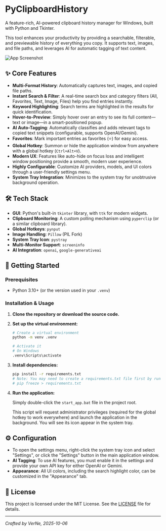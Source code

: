 # PyClipboardHistory

A feature-rich, AI-powered clipboard history manager for Windows, built with Python and Tkinter.

This tool enhances your productivity by providing a searchable, filterable, and previewable history of everything you copy. It supports text, images, and file paths, and leverages AI for automatic tagging of text content.

![App Screenshot](https://wechat.likesyou.org/2025-10-06_232639.jpg)  <!-- It is recommended to replace this with a real screenshot URL -->

## ✨ Core Features

- **Multi-Format History**: Automatically captures text, images, and copied file paths.
- **Instant Search & Filter**: A real-time search box and category filters (All, Favorites, Text, Image, Files) help you find entries instantly.
- **Keyword Highlighting**: Search terms are highlighted in the results for quick identification.
- **Hover-to-Preview**: Simply hover over an entry to see its full content—text or image—in a smart-positioned popup.
- **AI Auto-Tagging**: Automatically classifies and adds relevant tags to copied text snippets (configurable, supports OpenAI/Gemini).
- **Favorites**: Mark important entries as favorites (⭐) for easy access.
- **Global Hotkey**: Summon or hide the application window from anywhere with a global hotkey (`Ctrl+Alt+V`).
- **Modern UX**: Features like auto-hide on focus loss and intelligent window positioning provide a smooth, modern user experience.
- **Highly Configurable**: Customize AI providers, models, and UI colors through a user-friendly settings menu.
- **System Tray Integration**: Minimizes to the system tray for unobtrusive background operation.

## 🛠️ Tech Stack

- **GUI**: Python's built-in `tkinter` library, with `ttk` for modern widgets.
- **Clipboard Monitoring**: A custom polling mechanism using `pyperclip` (or a similar clipboard library).
- **Global Hotkeys**: `pynput`
- **Image Handling**: `Pillow` (PIL Fork)
- **System Tray Icon**: `pystray`
- **Multi-Monitor Support**: `screeninfo`
- **AI Integration**: `openai`, `google-generativeai`

## 🚀 Getting Started

### Prerequisites

- Python 3.10+ (or the version used in your `.venv`)

### Installation & Usage

1.  **Clone the repository or download the source code.**

2.  **Set up the virtual environment:**
    ```bash
    # Create a virtual environment
    python -m venv .venv
    
    # Activate it
    # On Windows
    .venv\Scripts\activate
    ```

3.  **Install dependencies:**
    ```bash
    pip install -r requirements.txt 
    # Note: You may need to create a requirements.txt file first by running:
    # pip freeze > requirements.txt
    ```

4.  **Run the application:**

    Simply double-click the `start_app.bat` file in the project root. 
    
    This script will request administrator privileges (required for the global hotkey to work everywhere) and launch the application in the background. You will see its icon appear in the system tray.

## ⚙️ Configuration

- To open the settings menu, right-click the system tray icon and select "Settings", or click the "Settings" button in the main application window.
- **AI Tagging**: To use AI features, you must enable it in the settings and provide your own API key for either OpenAI or Gemini.
- **Appearance**: All UI colors, including the search highlight color, can be customized in the "Appearance" tab.

## 📄 License

This project is licensed under the MIT License. See the [LICENSE](LICENSE) file for details.

---
*Crafted by VerNe, 2025-10-06*
